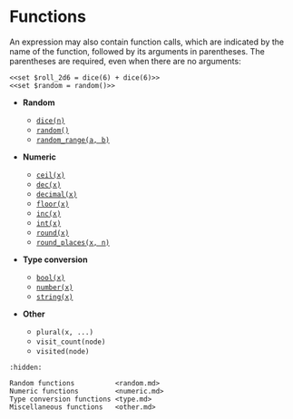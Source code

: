 # Functions

An expression may also contain function calls, which are indicated by the name of the function,
followed by its arguments in parentheses. The parentheses are required, even when there are no
arguments:

```yarn
<<set $roll_2d6 = dice(6) + dice(6)>>
<<set $random = random()>>
```

- **Random**
  - [`dice(n)`](random.md#dicen)
  - [`random()`](random.md#random)
  - [`random_range(a, b)`](random.md#random_rangea-b)

- **Numeric**
  - [`ceil(x)`](numeric.md#ceilx)
  - [`dec(x)`](numeric.md#decx)
  - [`decimal(x)`](numeric.md#decimalx)
  - [`floor(x)`](numeric.md#floorx)
  - [`inc(x)`](numeric.md#incx)
  - [`int(x)`](numeric.md#intx)
  - [`round(x)`](numeric.md#roundx)
  - [`round_places(x, n)`](numeric.md#round_placesx-n)

- **Type conversion**
  - [`bool(x)`](type.md#boolx)
  - [`number(x)`](type.md#numberx)
  - [`string(x)`](type.md#stringx)

- **Other**
  - `plural(x, ...)`
  - `visit_count(node)`
  - `visited(node)`


```{toctree}
:hidden:

Random functions          <random.md>
Numeric functions         <numeric.md>
Type conversion functions <type.md>
Miscellaneous functions   <other.md>
```
